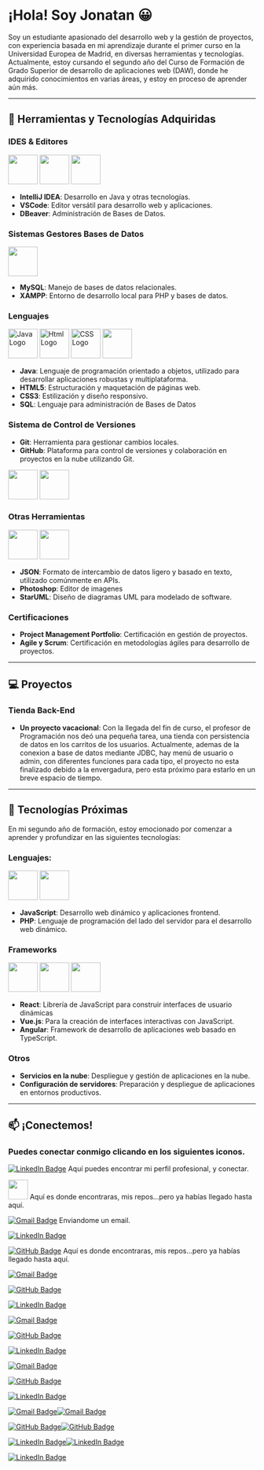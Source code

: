 <!--
**Mr-JonatanGomez/Mr-JonatanGomez** is a ✨ _special_ ✨ repository because its `README.md` (this file) appears on your GitHub profile.

Here are some ideas to get you started:

- 🔭 I’m currently working on ...
- 🌱 I’m currently learning ...
- 👯 I’m looking to collaborate on ...
- 🤔 I’m looking for help with ...
- 💬 Ask me about ...
- 📫 How to reach me: ...
- 😄 Pronouns: ...
- ⚡ Fun fact: ...
-->
# ¡Hola! Soy Jonatan 😀

Soy un estudiante apasionado del desarrollo web y la gestión de proyectos, con experiencia basada en mi aprendizaje durante el primer curso en la Universidad Europea de Madrid, en diversas herramientas y tecnologías. Actualmente, estoy cursando el segundo año del Curso de Formación de Grado Superior de desarrollo de aplicaciones web (DAW), donde he adquirido conocimientos en varias áreas, y estoy en proceso de aprender aún más.

---

## 🔧 Herramientas y Tecnologías Adquiridas

### IDES & Editores
 <img src="https://cdn.jsdelivr.net/gh/devicons/devicon@latest/icons/intellij/intellij-original.svg" width="60" height="60" /> <img src="https://cdn.jsdelivr.net/gh/devicons/devicon@latest/icons/vscode/vscode-original-wordmark.svg" width="60" height="60" /> <img src="https://cdn.jsdelivr.net/gh/devicons/devicon@latest/icons/dbeaver/dbeaver-original.svg" width="60" height="60" />


- **IntelliJ IDEA**: Desarrollo en Java y otras tecnologías.
- **VSCode**: Editor versátil para desarrollo web y aplicaciones.
- **DBeaver**: Administración de Bases de Datos.

### Sistemas Gestores Bases de Datos
 <img src="https://cdn.jsdelivr.net/gh/devicons/devicon@latest/icons/mysql/mysql-original-wordmark.svg" width="60" height="60" />

- **MySQL**: Manejo de bases de datos relacionales.
- **XAMPP**: Entorno de desarrollo local para PHP y bases de datos.



### Lenguajes
<img src="https://cdn.jsdelivr.net/gh/devicons/devicon/icons/java/java-original-wordmark.svg" alt="Java Logo" width="60" height="60"/> <img src="https://cdn.jsdelivr.net/gh/devicons/devicon@latest/icons/html5/html5-original-wordmark.svg" alt="Html Logo" width="60" height="60"/> <img src="https://cdn.jsdelivr.net/gh/devicons/devicon@latest/icons/css3/css3-original-wordmark.svg" alt="CSS Logo" width="60" height="60"/> <img src="https://cdn.jsdelivr.net/gh/devicons/devicon@latest/icons/azuresqldatabase/azuresqldatabase-original.svg" width="60" height="60" />

- **Java**: Lenguaje de programación orientado a objetos, utilizado para desarrollar aplicaciones robustas y multiplataforma.
- **HTML5**: Estructuración y maquetación de páginas web.
- **CSS3**: Estilización y diseño responsivo.
- **SQL**: Lenguaje para administración de Bases de Datos

### Sistema de Control de Versiones

- **Git**: Herramienta para gestionar cambios locales.
- **GitHub**: Plataforma para control de versiones y colaboración en proyectos en la nube utilizando Git.

<img src="https://cdn.jsdelivr.net/gh/devicons/devicon@latest/icons/git/git-original-wordmark.svg" width="60" height="60" /> <img src="https://cdn.jsdelivr.net/gh/devicons/devicon@latest/icons/github/github-original-wordmark.svg" width="60" height="60" />

### Otras Herramientas

<img src="https://cdn.jsdelivr.net/gh/devicons/devicon@latest/icons/json/json-original.svg" width="60" height="60" /> <img src="https://cdn.jsdelivr.net/gh/devicons/devicon@latest/icons/photoshop/photoshop-original.svg" width="60" height="60" />
          
- **JSON**: Formato de intercambio de datos ligero y basado en texto, utilizado comúnmente en APIs.
- **Photoshop**: Editor de imagenes
- **StarUML**: Diseño de diagramas UML para modelado de software.

### Certificaciones
- **Project Management Portfolio**: Certificación en gestión de proyectos.
- **Agile y Scrum**: Certificación en metodologías ágiles para desarrollo de proyectos.

---
## 💻 Proyectos
### Tienda Back-End
- **Un proyecto vacacional**:
    Con la llegada del fin de curso, el profesor de Programación nos deó una pequeña tarea, una tienda con persistencia de datos en los carritos de los usuarios.
  Actualmente, ademas de la conexion a base de datos mediante JDBC, hay menú de usuario o admin, con diferentes funciones para cada tipo, el proyecto no esta finalizado debido a la envergadura, pero esta próximo para estarlo en un breve espacio de tiempo.

---

## 🚀 Tecnologías Próximas

En mi segundo año de formación, estoy emocionado por comenzar a aprender y profundizar en las siguientes tecnologías:
### Lenguajes:
<img src="https://cdn.jsdelivr.net/gh/devicons/devicon@latest/icons/javascript/javascript-original.svg" width="60" height="60" /> <img src="https://cdn.jsdelivr.net/gh/devicons/devicon@latest/icons/php/php-original.svg" width="60" height="60" />

- **JavaScript**: Desarrollo web dinámico y aplicaciones frontend.
- **PHP**: Lenguaje de programación del lado del servidor para el desarrollo web dinámico.

### Frameworks
<img src="https://cdn.jsdelivr.net/gh/devicons/devicon@latest/icons/react/react-original-wordmark.svg" width="60" height="60" /> <img src="https://cdn.jsdelivr.net/gh/devicons/devicon@latest/icons/vuejs/vuejs-original-wordmark.svg" width="60" height="60" /> <img src="https://cdn.jsdelivr.net/gh/devicons/devicon@latest/icons/angular/angular-original.svg" width="60" height="60" />

- **React**: Librería de JavaScript para construir interfaces de usuario dinámicas
- **Vue.js**: Para la creación de interfaces interactivas con JavaScript.
- **Angular**: Framework de desarrollo de aplicaciones web basado en TypeScript.

### Otros
- **Servicios en la nube**: Despliegue y gestión de aplicaciones en la nube.
- **Configuración de servidores**: Preparación y despliegue de aplicaciones en entornos productivos.

---

## 📫 ¡Conectemos!
### Puedes conectar conmigo clicando en los siguientes iconos.
 
[![LinkedIn Badge](https://img.shields.io/badge/JONATAN%20GOMEZ-0077B5?style=for-the-badge&logo=linkedin&logoColor=white&color=0077B5)](https://www.linkedin.com/in/jos%C3%A9-jonatan-g%C3%B3mez-rodr%C3%ADguez-83b766282/) Aquí puedes encontrar mi perfil profesional, y conectar.

[ <img src="https://cdn.jsdelivr.net/gh/devicons/devicon@latest/icons/github/github-original-wordmark.svg" width="40" height="40" />](https://github.com/Mr-JonatanGomez) Aquí es donde encontraras, mis repos...pero ya habías llegado hasta aquí.

[![Gmail Badge](https://img.shields.io/badge/Gmail-white?style=for-the-badge&logo=gmail&logoColor=D14836)](mailto:jjonatan.gr@gmail.com) Enviandome un email.

[![LinkedIn Badge](https://img.shields.io/badge/LinkedIn-JONATAN%20GOMEZ-white?style=for-the-badge&logo=linkedin&logoColor=0077B5&color=0077B5)](https://www.linkedin.com/in/jos%C3%A9-jonatan-g%C3%B3mez-rodr%C3%ADguez-83b766282/)


[![GitHub Badge](https://img.shields.io/badge/GitHub-white?style=for-the-badge&logo=github&logoColor=black)](https://github.com/Mr-JonatanGomez) Aquí es donde encontraras, mis repos...pero ya habías llegado hasta aquí.


[![Gmail Badge](https://img.shields.io/badge/Gmail-D14836?style=for-the-badge&logo=gmail&logoColor=white&link=mailto:jjonatan.gr@gmail.com)](mailto:jjonatan.gr@gmail.com)

[![GitHub Badge](https://img.shields.io/badge/GitHub-181717?style=for-the-badge&logo=github&logoColor=white&link=https://github.com/Mr-JonatanGomez)](https://github.com/Mr-JonatanGomez)

[![LinkedIn Badge](https://img.shields.io/badge/LinkedIn-0077B5?style=for-the-badge&logo=linkedin&logoColor=white)](https://www.linkedin.com/in/jos%C3%A9-jonatan-g%C3%B3mez-rodr%C3%ADguez-83b766282/)

[![Gmail Badge](https://img.shields.io/badge/Gmail-white?style=for-the-badge&logo=gmail&logoColor=D14836&link=mailto:jjonatan.gr@gmail.com)](mailto:jjonatan.gr@gmail.com)

[![GitHub Badge](https://img.shields.io/badge/GitHub-white?style=for-the-badge&logo=github&logoColor=181717&link=https://github.com/Mr-JonatanGomez)](https://github.com/Mr-JonatanGomez)

[![LinkedIn Badge](https://img.shields.io/badge/LinkedIn-white?style=for-the-badge&logo=linkedin&logoColor=0077B5)](https://www.linkedin.com/in/jos%C3%A9-jonatan-g%C3%B3mez-rodr%C3%ADguez-83b766282/)

[![Gmail Badge](https://img.shields.io/badge/-jjonatan.gr@gmail.com-D14836?style=for-the-badge&logo=gmail&logoColor=white)](mailto:jjonatan.gr@gmail.com)

[![GitHub Badge](https://img.shields.io/badge/-Mr%20Jonatan%20Gomez-181717?style=for-the-badge&logo=github&logoColor=white)](https://github.com/Mr-JonatanGomez)

[![LinkedIn Badge](https://img.shields.io/badge/-Jonatan%20Gomez-0077B5?style=for-the-badge&logo=linkedin&logoColor=white)](https://www.linkedin.com/in/jos%C3%A9-jonatan-g%C3%B3mez-rodr%C3%ADguez-83b766282/)


[![Gmail Badge](https://img.shields.io/badge/Gmail-white?style=for-the-badge&logo=gmail&logoColor=D14836&link=mailto:jjonatan.gr@gmail.com)](mailto:jjonatan.gr@gmail.com)[![Gmail Badge](https://img.shields.io/badge/-jjonatan.gr@gmail.com-D14836?style=for-the-badge)](mailto:jjonatan.gr@gmail.com)

[![GitHub Badge](https://img.shields.io/badge/GitHub-white?style=for-the-badge&logo=github&logoColor=181717&link=https://github.com/Mr-JonatanGomez)](https://github.com/Mr-JonatanGomez)[![GitHub Badge](https://img.shields.io/badge/-mr%20jonatan%20gomez-181717?style=for-the-badge)](https://github.com/Mr-JonatanGomez)

[![LinkedIn Badge](https://img.shields.io/badge/LinkedIn-white?style=for-the-badge&logo=linkedin&logoColor=0077B5)](https://www.linkedin.com/in/jos%C3%A9-jonatan-g%C3%B3mez-rodr%C3%ADguez-83b766282/)[![LinkedIn Badge](https://img.shields.io/badge/-jonatan%20gomez-0077B5?style=for-the-badge)](https://www.linkedin.com/in/jos%C3%A9-jonatan-g%C3%B3mez-rodr%C3%ADguez-83b766282/)


[![LinkedIn Badge](https://img.shields.io/badge/-jonatan%20gomez-0077B5?style=for-the-badge&logo=linkedin&logoColor=white)](https://www.linkedin.com/in/jos%C3%A9-jonatan-g%C3%B3mez-rodr%C3%ADguez-83b766282/)















